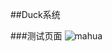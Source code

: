 
##Duck系统


###测试页面
![mahua](http://a2.qpic.cn/psb?/V11WCLch3jKbVO/1Ebs3PD3qCPDa2VKMOHbXTVlPlp4BNf.dYXpmCttGK8!/b/dH4BAAAAAAAA&bo=tQMrArUDKwIDCSw!&rf=viewer_4)
